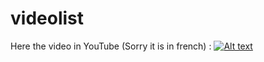 # videolist

Here the video in YouTube (Sorry it is in french) :
[![Alt text](https://img.youtube.com/vi/ul9B8MTOdFs/0.jpg)](https://www.youtube.com/watch?v=ul9B8MTOdFs)
